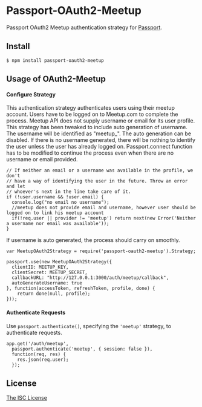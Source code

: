# Passport-OAuth2-Meetup

Passport OAuth2 Meetup authentication strategy for [Passport](https://github.com/jaredhanson/passport).

## Install

    $ npm install passport-oauth2-meetup

## Usage of OAuth2-Meetup

#### Configure Strategy

This authentication strategy authenticates users using their meetup account. Users have
to be logged on to Meetup.com to complete the process. Meetup API does not supply username
or email for its user profile. This strategy has been tweaked to include auto generation
of username. The username will be identified as "meetup_<meetupID>". The auto generation
can be disabled. If there is no username generated, there will be nothing to identify the user
unless the user has already logged on. Passport.connect function has to be modified to
continue the process even when there are no username or email provided.

    // If neither an email or a username was available in the profile, we don't
    // have a way of identifying the user in the future. Throw an error and let
    // whoever's next in the line take care of it.
    if (!user.username && !user.email) {
      console.log("no email no username");
      //meetup does not provide email and username, however user should be logged on to link his meetup account
      if(!req.user || provider != 'meetup') return next(new Error('Neither a username nor email was available'));
    }

If username is auto generated, the process should carry on smoothly.

    var MeetupOAuth2Strategy = require('passport-oauth2-meetup').Strategy;

    passport.use(new MeetupOAuth2Strategy({
      clientID: MEETUP_KEY,
      clientSecret: MEETUP_SECRET,
      callbackURL: "http://127.0.0.1:3000/auth/meetup/callback",
      autoGenerateUsername: true
    }, function(accessToken, refreshToken, profile, done) {
        return done(null, profile);
    }));

#### Authenticate Requests

Use `passport.authenticate()`, specifying the `'meetup'` strategy, to
authenticate requests.  

    app.get('/auth/meetup',
      passport.authenticate('meetup', { session: false }),
      function(req, res) {
        res.json(req.user);
      });

## License

[The ISC License](http://opensource.org/licenses/ISC)

